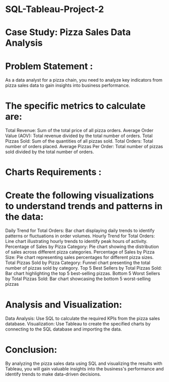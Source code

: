 # SQL-Tableau-Project-2
# Case Study: Pizza Sales Data Analysis
# Problem Statement :
As a data analyst for a pizza chain, you need to analyze key indicators from pizza sales data to gain insights into business performance. 

# The specific metrics to calculate are:

Total Revenue: Sum of the total price of all pizza orders.
Average Order Value (AOV): Total revenue divided by the total number of orders.
Total Pizzas Sold: Sum of the quantities of all pizzas sold.
Total Orders: Total number of orders placed.
Average Pizzas Per Order: Total number of pizzas sold divided by the total number of orders.

# Charts Requirements :
# Create the following visualizations to understand trends and patterns in the data:

Daily Trend for Total Orders: Bar chart displaying daily trends to identify patterns or fluctuations in order volumes.
Hourly Trend for Total Orders: Line chart illustrating hourly trends to identify peak hours of activity.
Percentage of Sales by Pizza Category: Pie chart showing the distribution of sales across different pizza categories.
Percentage of Sales by Pizza Size: Pie chart representing sales percentages for different pizza sizes.
Total Pizzas Sold by Pizza Category: Funnel chart presenting the total number of pizzas sold by category.
Top 5 Best Sellers by Total Pizzas Sold: Bar chart highlighting the top 5 best-selling pizzas.
Bottom 5 Worst Sellers by Total Pizzas Sold: Bar chart showcasing the bottom 5 worst-selling pizzas

# Analysis and Visualization: 
Data Analysis: Use SQL to calculate the required KPIs from the pizza sales database.
Visualization: Use Tableau to create the specified charts by connecting to the SQL database and importing the data.

# Conclusion:
By analyzing the pizza sales data using SQL and visualizing the results with Tableau, you will gain valuable insights into the business's performance and identify trends to make data-driven decisions.

